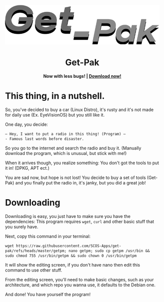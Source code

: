 ![The Get-Pak logo.](logo.png)

**<h1 align="center">Get-Pak</h1>**
**<p align="center">**
**Now with less bugs! | [Download now!](#Downloading)**
**</p>**

# This thing, in a nutshell.

So, you've decided to buy a car (Linux Distro), it's rusty and it's not made for daily use (Ex. EyeVisionOS) but you still like it.

One day, you decide:

```
— Hey, I want to put a radio in this thing! (Program) —
- Famous last words before disaster.
```

So you go to the internet and search the radio and buy it. (Manually download the program, which is unusual, but stick with me!)

When it arrives though, you realize something: You don't got the tools to put it in! (DPKG, APT ect.)

You are sad now, but hope is not lost! You decide to buy a set of tools (Get-Pak) and you finally put the radio in, it's janky, but you did a great job!

# Downloading

Downloading is easy, you just have to make sure you have the dependencies:
This program requires `wget`, `curl` and other basic stuff that you surely have.

Next, copy this command in your terminal:
```
wget https://raw.githubusercontent.com/SCOS-Apps/get-pak/refs/heads/master/getpm; nano getpm; sudo cp getpm /usr/bin && sudo chmod 755 /usr/bin/getpm && sudo chown 0 /usr/bin/getpm
```
It will show the editing screen, if you don't have nano then edit this command to use other stuff.

From the editing screen, you'll need to make basic changes, such as your architecture, and which repo you wanna use, it defaults to the Debian one.

And done! You have yourself the program!
